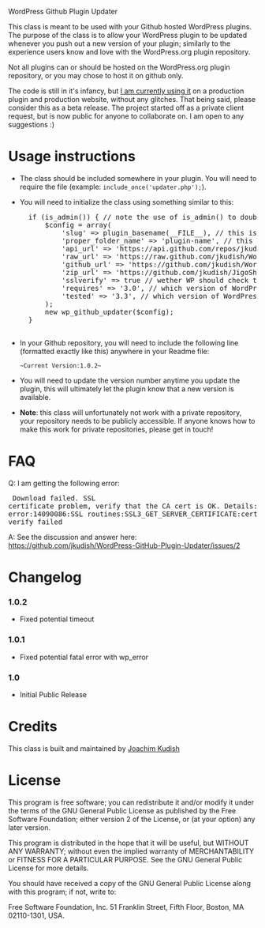 WordPress Github Plugin Updater

This class is meant to be used with your Github hosted WordPress plugins. The purpose of the class is to allow your WordPress plugin to be updated whenever you push out a new version of your plugin; similarly to the experience users know and love with the WordPress.org plugin repository. 

Not all plugins can or should be hosted on the WordPress.org plugin repository, or you may chose to host it on github only. 

The code is still in it's infancy, but [I am currently using it](https://github.com/jkudish/JigoShop-Software-Add-on) on a production plugin and production website, without any glitches. That being said, please consider this as a beta release. The project started off as a private client request, but is now public for anyone to collaborate on. I am open to any suggestions :)

Usage instructions
===========

* The class should be included somewhere in your plugin. You will need to require the file (example: `include_once('updater.php');`). 
* You will need to initialize the class using something similar to this:
	
	<pre>
	if (is_admin()) { // note the use of is_admin() to double check that this is happening in the admin
		$config = array(
			'slug' => plugin_basename(__FILE__), // this is the slug of your plugin
			'proper_folder_name' => 'plugin-name', // this is the name of the folder your plugin lives in
			'api_url' => 'https://api.github.com/repos/jkudish/WordPress-GitHub-Plugin-Updater', // the github API url of your github repo
			'raw_url' => 'https://raw.github.com/jkudish/WordPress-GitHub-Plugin-Updater', // the github raw url of your github repo
			'github_url' => 'https://github.com/jkudish/WordPress-GitHub-Plugin-Updater', // the github url of your github repo
			'zip_url' => 'https://github.com/jkudish/JigoShop-Software-Add-on/zipball/master', // the zip url of the github repo
			'sslverify' => true // wether WP should check the validity of the SSL cert when getting an update, see https://github.com/jkudish/WordPress-GitHub-Plugin-Updater/issues/2 and https://github.com/jkudish/WordPress-GitHub-Plugin-Updater/issues/4 for details
			'requires' => '3.0', // which version of WordPress does your plugin require?
			'tested' => '3.3', // which version of WordPress is your plugin tested up to?
		);
		new wp_github_updater($config);
	}
	</pre>	
	
* In your Github repository, you will need to include the following line (formatted exactly like this) anywhere in your Readme file: 

	`~Current Version:1.0.2~`

* You will need to update the version number anytime you update the plugin, this will ultimately let the plugin know that a new version is available.

* **Note**: this class will unfortunately not work with a private repository, your repository needs to be publicly accessible. If anyone knows how to make this work for private repositories, please get in touch!

FAQ
===========

Q: I am getting the following error:
	<pre>
	Download failed. SSL certificate problem, verify that the CA cert is OK. Details: error:14090086:SSL routines:SSL3_GET_SERVER_CERTIFICATE:certificate verify failed
	</pre>

A: See the discussion and answer here: https://github.com/jkudish/WordPress-GitHub-Plugin-Updater/issues/2


Changelog
===========

### 1.0.2
* Fixed potential timeout

### 1.0.1
* Fixed potential fatal error with wp_error

### 1.0
* Initial Public Release

Credits
===========

This class is built and maintained by [Joachim Kudish](http://jkudish.com "Joachim Kudish")

License
===========

This program is free software; you can redistribute it and/or modify it under the terms of the GNU General Public License as published by the Free Software Foundation; either version 2 of the License, or (at your option) any later version.

This program is distributed in the hope that it will be useful, but WITHOUT ANY WARRANTY; without even the implied warranty of MERCHANTABILITY or FITNESS FOR A PARTICULAR PURPOSE.  See the GNU General Public License for more details.

You should have received a copy of the GNU General Public License along with this program; if not, write to:

Free Software Foundation, Inc.
51 Franklin Street, Fifth Floor,
Boston, MA
02110-1301, USA.